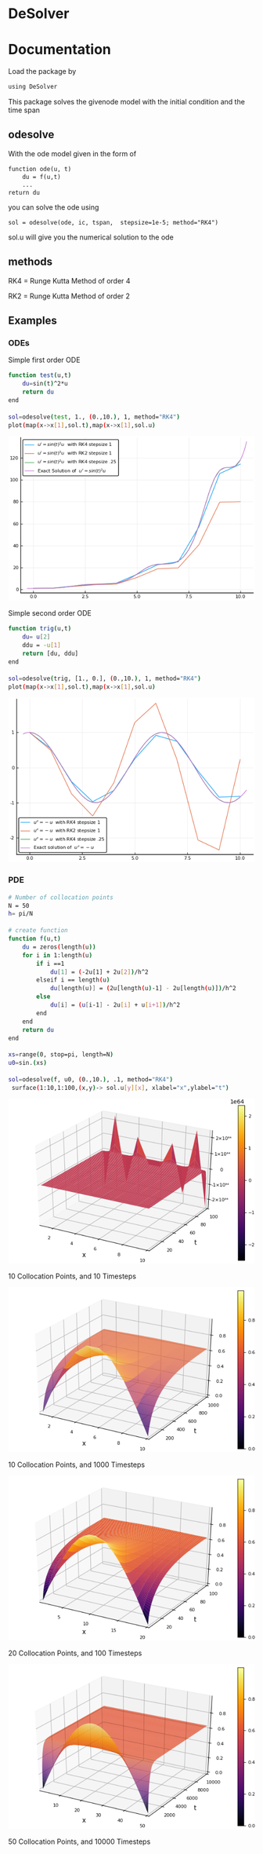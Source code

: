 # DeSolver

# Documentation
Load the package by 
```bash
using DeSolver
```
This package solves the givenode model with the initial condition and the time span

## odesolve
With the ode model given in the form of

```
function ode(u, t)
    du = f(u,t)
    ...
return du 
```
you can solve the ode using

```
sol = odesolve(ode, ic, tspan,  stepsize=1e-5; method="RK4")
```

sol.u will give you the numerical solution to the ode



## methods
RK4 = Runge Kutta Method of order 4

RK2 = Runge Kutta Method of order 2

## Examples

### ODEs

Simple first order ODE
```bash
function test(u,t)
    du=sin(t)^2*u
    return du
end

sol=odesolve(test, 1., (0.,10.), 1, method="RK4")
plot(map(x->x[1],sol.t),map(x->x[1],sol.u)
```


![test function](/testfunction.png)

Simple second order ODE
```bash
function trig(u,t)
    du= u[2]
    ddu = -u[1]
    return [du, ddu]
end

sol=odesolve(trig, [1., 0.], (0.,10.), 1, method="RK4")
plot(map(x->x[1],sol.t),map(x->x[1],sol.u)
```
![wave function](/wavefunction.png)

### PDE

```bash
# Number of collocation points 
N = 50
h= pi/N

# create function
function f(u,t)
    du = zeros(length(u))
    for i in 1:length(u)
        if i ==1
            du[1] = (-2u[1] + 2u[2])/h^2
        elseif i == length(u)
            du[length(u)] = (2u[length(u)-1] - 2u[length(u)])/h^2
        else
            du[i] = (u[i-1] - 2u[i] + u[i+1])/h^2
        end
    end
    return du
end

xs=range(0, stop=pi, length=N)
u0=sin.(xs)

sol=odesolve(f, u0, (0.,10.), .1, method="RK4")
 surface(1:10,1:100,(x,y)-> sol.u[y][x], xlabel="x",ylabel="t")
```

![Diffusion Equation 1](/10collocationpoint10timestep.png)

10 Collocation Points, and 10 Timesteps

![Diffusion Equation 2](/10collocationpoint1000timestep.png)

10 Collocation Points, and 1000 Timesteps

![Diffusion Equation 3](/20collocationpoint100timestep.png)

20 Collocation Points, and 100 Timesteps

![Diffusion Equation 4](/50collocationpoint10000timestep.png)

50 Collocation Points, and 10000 Timesteps

